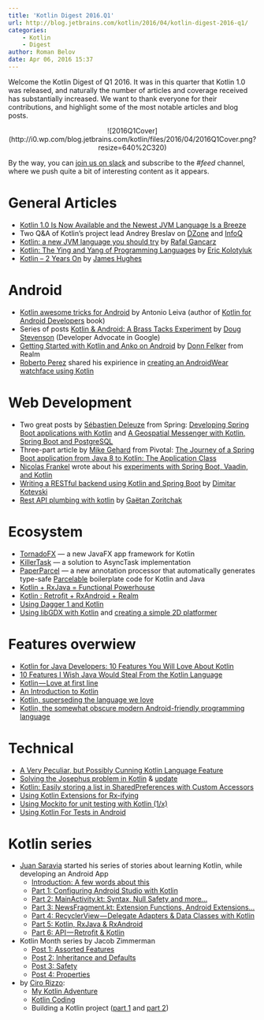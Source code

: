 ```yaml
---
title: 'Kotlin Digest 2016.Q1'
url: http://blog.jetbrains.com/kotlin/2016/04/kotlin-digest-2016-q1/
categories:
    - Kotlin
    - Digest
author: Roman Belov
date: Apr 06, 2016 15:37
---
```


Welcome the Kotlin Digest of Q1 2016\. It was in this quarter that Kotlin 1.0 was released, and naturally the number of articles and coverage received has substantially increased.
We want to thank everyone for their contributions, and highlight some of the most notable articles and blog posts.

<center>![2016Q1Cover](http://i0.wp.com/blog.jetbrains.com/kotlin/files/2016/04/2016Q1Cover.png?resize=640%2C320)</center>

By the way, you can [join us on slack](http://kotlinslackin.herokuapp.com/) and subscribe to the _#feed_ channel, where we push quite a bit of interesting content as it appears.

# General Articles

* [Kotlin 1.0 Is Now Available and the Newest JVM Language Is a Breeze](https://dzone.com/articles/kotlin-10-is-now-available)
* Two Q&A of Kotlin’s project lead Andrey Breslav on [DZone](https://dzone.com/articles/a-qa-with-andrey-breslav-on-kotlin) and [InfoQ](http://www.infoq.com/news/2016/02/kotlin-10-released)
* [Kotlin: a new JVM language you should try](https://opencredo.com/kotlin/) by [Rafal Gancarz](https://twitter.com/rafalgancarz)
* [Kotlin: The Ying and Yang of Programming Languages](https://www.linkedin.com/pulse/kotlin-ying-yang-programming-languages-eric-kolotyluk) by [Eric Kolotyluk](https://www.linkedin.com/in/eric-kolotyluk-7462253?trk=pulse-det-athr_prof-art_hdr)
* [Kotlin – 2 Years On](https://yobriefca.se/blog/2016/02/24/kotlin-2-years-on/) by [James Hughes](https://twitter.com/kouphax)

# Android

* [Kotlin awesome tricks for Android](http://antonioleiva.com/kotlin-awesome-tricks-for-android/) by Antonio Leiva (author of [Kotlin for Android Developers](https://leanpub.com/kotlin-for-android-developers) book)
* Series of posts [Kotlin & Android: A Brass Tacks Experiment](https://medium.com/@CodingDoug/kotlin-android-a-brass-tacks-experiment-part-1-3e5028491bcc#.d0dy6mji7) by [Doug Stevenson](https://www.linkedin.com/in/doug-stevenson-95509b22) (Developer Advocate in Google)
* [Getting Started with Kotlin and Anko on Android](https://realm.io/news/getting-started-with-kotlin-and-anko/) by [Donn Felker](https://twitter.com/donnfelker) from Realm
* [Roberto Perez](https://www.linkedin.com/in/raperez) shared his expirience in [creating an AndroidWear watchface using Kotlin](https://medium.com/@robj.perez/creating-an-androidwear-watchface-using-kotlin-e5f725813fa9)

# Web Development

* Two great posts by [Sébastien Deleuze](https://twitter.com/sdeleuze) from Spring: [Developing Spring Boot applications with Kotlin](https://spring.io/blog/2016/02/15/developing-spring-boot-applications-with-kotlin) and [A Geospatial Messenger with Kotlin, Spring Boot and PostgreSQL](https://spring.io/blog/2016/03/20/a-geospatial-messenger-with-kotlin-spring-boot-and-postgresql)
* Three-part article by [Mike Gehard](https://twitter.com/mikegehard) from Pivotal: [The Journey of a Spring Boot application from Java 8 to Kotlin: The Application Class](http://engineering.pivotal.io/post/spring-boot-application-with-kotlin/)
* [Nicolas Frankel](https://twitter.com/nicolas_frankel) wrote about his [experiments with Spring Boot, Vaadin, and Kotlin](https://dzone.com/articles//playing-with-spring-boot-vaadin-and-kotlin)
* [Writing a RESTful backend using Kotlin and Spring Boot](https://medium.com/@dime.kotevski/writing-a-restful-backend-using-kotlin-and-spring-boot-9f162c96e428) by [Dimitar Kotevski](https://twitter.com/dimitar_)
* [Rest API plumbing with kotlin](https://medium.com/@gz_k/rest-api-plumbing-with-kotlin-b161af052178) by [Gaëtan Zoritchak](https://twitter.com/gz_k)

# Ecosystem

* [TornadoFX](https://dzone.com/articles/a-new-javafx-app-framework-for-kotlin-tornadofx) — a new JavaFX app framework for Kotlin
* [KillerTask](http://inaka.net/blog/2016/01/25/killertask-the-solution-to-asynctask-implementation/) — a solution to AsyncTask implementation
* [PaperParcel](http://blog.bradcampbell.nz/introducing-paperparcel/) — a new annotation processor that automatically generates type-safe [Parcelable](http://developer.android.com/intl/es/reference/android/os/Parcelable.html) boilerplate code for Kotlin and Java
* [Kotlin + RxJava = Functional Powerhouse](http://tomstechnicalblog.blogspot.ru/2016/02/kotlin-rxjava-what-rxjava-should-be.html)
* [Kotlin : Retrofit + RxAndroid + Realm](https://medium.com/@ahmedrizwan/kotlin-retrofit-rxandroid-realm-39d7be5dc9dc)
* [Using Dagger 1 and Kotlin](http://michaelevans.org/blog/2016/02/17/using-dagger-1-and-kotlin/)
* [Using libGDX with Kotlin](http://obviam.net/index.php/libgdx-and-kotlin/) and [creating a simple 2D platformer](http://obviam.net/index.php/libgx-and-kotlin-2d-platformer-prototyping/)

# Features overwiew

* [Kotlin for Java Developers: 10 Features You Will Love About Kotlin](http://petersommerhoff.com/dev/kotlin/kotlin-for-java-devs/)
* [10 Features I Wish Java Would Steal From the Kotlin Language](http://blog.jooq.org/2016/03/31/10-features-i-wish-java-would-steal-from-the-kotlin-language/)
* [Kotlin — Love at first line](https://medium.com/@dime.kotevski/kotlin-love-at-first-line-7127befe240f#.kan4x5dyg)
* [An Introduction to Kotlin](https://objectpartners.com/2016/02/23/an-introduction-to-kotlin/)
* [Kotlin, superseding the language we love](http://www.endran.nl/blog/kotlin-super-seeding-the-language-we-love-2)
* [Kotlin, the somewhat obscure modern Android-friendly programming language](https://medium.com/math-camp-engineering/kotlin-3e963864db9e#.4hxqlfnvn)

# Technical

* [A Very Peculiar, but Possibly Cunning Kotlin Language Feature](http://blog.jooq.org/2016/02/22/a-very-peculiar-but-possibly-cunning-kotlin-language-feature/)
* [Solving the Josephus problem in Kotlin](https://blog.frankel.ch/solving-the-josephus-problem-in-kotlin) & [update](https://blog.frankel.ch/feedback-jospehus-problem)
* [Kotlin: Easily storing a list in SharedPreferences with Custom Accessors](http://blog.dennislysenko.com/2016/01/22/kotlin-easily-storing-a-list-in-sharedpreferences-with-custom-accessors/)
* [Using Kotlin Extensions for Rx-ifying](http://vishnurajeevan.com/2016/02/13/Using-Kotlin-Extensions-for-Rx-ifying/)
* [Using Mockito for unit testing with Kotlin (1/x)](http://makingiants.com/blog/using-mockito-for-unit-tests-with-kotlin-1x/)
* [Using Kotlin For Tests in Android](https://medium.com/@sergii/using-kotlin-for-tests-in-android-6d4a0c818776)

# Kotlin series

* [Juan Saravia](https://twitter.com/juanchosaravia) started his series of stories about learning Kotlin, while developing an Android App
  * [Introduction: A few words about this](https://medium.com/@juanchosaravia/learn-kotlin-while-developing-an-android-app-introduction-567e21ff9664)
  * [Part 1: Configuring Android Studio with Kotlin](https://medium.com/@juanchosaravia/learn-kotlin-while-developing-an-android-app-part-1-e0f51fc1a8b3)
  * [Part 2: MainActivity.kt: Syntax, Null Safety and more...](https://medium.com/@juanchosaravia/learn-kotlin-while-developing-an-android-app-part-2-e53317ffcbe9)
  * [Part 3: NewsFragment.kt: Extension Functions, Android Extensions...](https://medium.com/@juanchosaravia/keddit-part-3-extension-functions-android-extensions-and-more-faa7d232f232)
  * [Part 4: RecyclerView — Delegate Adapters & Data Classes with Kotlin](https://medium.com/@juanchosaravia/keddit-part-4-recyclerview-delegate-adapters-data-classes-with-kotlin-9248f44327f7)
  * [Part 5: Kotlin, RxJava & RxAndroid](https://medium.com/@juanchosaravia/keddit-part-5-kotlin-rxjava-rxandroid-105f95bfcd22)
  * [Part 6: API — Retrofit & Kotlin](https://medium.com/@juanchosaravia/keddit-part-6-api-retrofit-kotlin-d309074af0)
* Kotlin Month series by Jacob Zimmerman
  * [Post 1: Assorted Features](https://programmingideaswithjake.wordpress.com/2016/02/27/kotlin-month-post-1-assorted-features/)
  * [Post 2: Inheritance and Defaults](https://programmingideaswithjake.wordpress.com/2016/03/05/kotlin-month-post-2-inheritance-and-defaults/)
  * [Post 3: Safety](https://programmingideaswithjake.wordpress.com/2016/03/13/kotlin-month-post-3-safety/)
  * [Post 4: Properties](https://programmingideaswithjake.wordpress.com/2016/03/19/kotlin-month-post-4-properties/)
* by [Ciro Rizzo](https://github.com/cirorizzo):
  * [My Kotlin Adventure](http://www.cirorizzo.net/2016/01/23/kotlin-at-glance/)
  * [Kotlin Coding](http://www.cirorizzo.net/2016/02/03/kotlin-code/)
  * Building a Kotlin project ([part 1](http://www.cirorizzo.net/2016/03/04/building-a-kotlin-project/) and [part 2](http://www.cirorizzo.net/2016/03/04/building-a-kotlin-project-2/))

